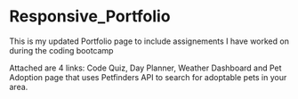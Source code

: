 # Responsive_Portfolio

This is my updated Portfolio page to include assignements I have worked on during the coding bootcamp

Attached are 4 links:  Code Quiz, Day Planner, Weather Dashboard and Pet Adoption page that uses Petfinders API to search for adoptable pets in your area.


